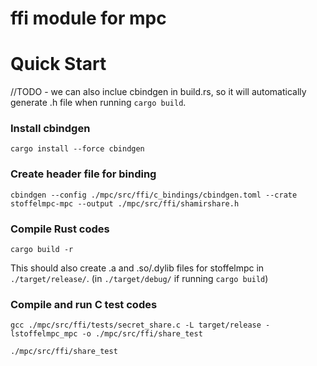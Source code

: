 # ffi module for mpc

# Quick Start
//TODO - we can also inclue cbindgen in build.rs, so it will automatically generate .h file when running `cargo build`.
###  Install cbindgen
```text
cargo install --force cbindgen
```

### Create header file for binding
```text
cbindgen --config ./mpc/src/ffi/c_bindings/cbindgen.toml --crate stoffelmpc-mpc --output ./mpc/src/ffi/shamirshare.h
```

### Compile Rust codes
```text
cargo build -r
```
This should also create .a and .so/.dylib files for stoffelmpc in `./target/release/`. (in `./target/debug/` if running `cargo build`)

### Compile and run C test codes
```text
gcc ./mpc/src/ffi/tests/secret_share.c -L target/release -lstoffelmpc_mpc -o ./mpc/src/ffi/share_test
```
```text
./mpc/src/ffi/share_test
```

